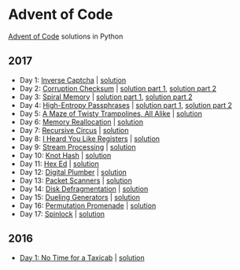# Advent of Code
[Advent of Code](http://adventofcode.com/) solutions in Python

## 2017
- Day 1: [Inverse Captcha](https://adventofcode.com/2017/day/1) | [solution](/2017/one.py)
- Day 2: [Corruption Checksum](https://adventofcode.com/2017/day/2) | [solution part 1](/2017/two_a.py), [solution part 2](/2017/two_b.py)
- Day 3: [Spiral Memory](https://adventofcode.com/2017/day/3) | [solution part 1](/2017/three_a.py), [solution part 2](/2017/three_b.py)
- Day 4: [High-Entropy Passphrases](https://adventofcode.com/2017/day/4) | [solution part 1](/2017/four_a.py), [solution part 2](/2017/four_b.py)
- Day 5: [A Maze of Twisty Trampolines, All Alike](https://adventofcode.com/2017/day/5) | [solution](/2017/five.py)
- Day 6: [Memory Reallocation](https://adventofcode.com/2017/day/6) | [solution](/2017/six.py)
- Day 7: [Recursive Circus](https://adventofcode.com/2017/day/7) | [solution](/2017/seven.py)
- Day 8: [I Heard You Like Registers](https://adventofcode.com/2017/day/8) | [solution](/2017/eight.py)
- Day 9: [Stream Processing](https://adventofcode.com/2017/day/9) | [solution](/2017/nine.py)
- Day 10: [Knot Hash](https://adventofcode.com/2017/day/10) | [solution](/2017/knot_hash.py)
- Day 11: [Hex Ed](https://adventofcode.com/2017/day/11) | [solution](/2017/eleven.py)
- Day 12: [Digital Plumber](https://adventofcode.com/2017/day/12) | [solution](/2017/twelve.py)
- Day 13: [Packet Scanners](https://adventofcode.com/2017/day/13) | [solution](/2017/thirteen.py)
- Day 14: [Disk Defragmentation](https://adventofcode.com/2017/day/14) | [solution](/2017/fourteen.py)
- Day 15: [Dueling Generators](https://adventofcode.com/2017/day/15) | [solution](/2017/fifteen.py)
- Day 16: [Permutation Promenade](https://adventofcode.com/2017/day/16) | [solution](/2017/sixteen.py)
- Day 17: [Spinlock](https://adventofcode.com/2017/day/17) | [solution](/2017/seventeen.py)

## 2016
- [Day 1: No Time for a Taxicab](https://adventofcode.com/2016/day/1) | [solution](/2016/one.py)
